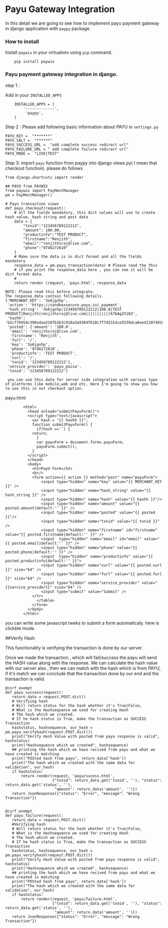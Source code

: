 # Payu Gateway Integration
In this detail we are going to see how to implement payu payment gateway in django application with ```paypy``` package.
### How to install
Install ```paywix``` in your virtualenv using ```pip``` command.
```
	pip install paywix
```
### Payu payment gateway integration in django.

step 1 :

Add in your ``` INSTALLED_APPS ```

	
		INSTALLED_APPS = [
			'-------------',
		   	 'paypy',
		]
	

Step 2 :
Please add following  basic information about PAYU in ```settings.py```

	PAYU_KEY =  "*******" 
	PAYU_SALT =  "******"
	PAYU_SUCCESS_URL =  "add complete success redirect url"
	PAYU_FAILURE_URL = " add complete failure redirect url"
	PAYU_MODE =  "LIVE|TEST"

Step 3: 
import  ```payu``` function from paypy  into django views.py( I mean that checkout function).  please do follows

	from django.shortcuts import render
	
	## PAYU from PAYWIX
	from paywix import PayMentManager
    pm = PayMentManager()
	
	# Payu transaction views
	def payu_checkout(request):
	    # all the fields mandatory, this dict values will use to create hash value, hash string and post data	
	    data = {
		    "txnid":"123456789122212",
		    "amount": 100.00,
		    "productinfo":"TEST PRODUCT",
		    "firstname":"Renjith",
		    "email":"renjithsraj@live.com",
		    "phone":"9746272610"
		}
		# Make sure the data is in dict format and all the fields mandatory
	    response_data = pm.payu_transaction(data) # Please read the this
	    # if you print the response_data here , you can see it will be dict format data.
	    #
	    return render (request, 'payu.html', response_data
	
	NOTE: Please read this before integrate.
	The response_data contain following details. 
	{'MERCHANT_KEY': '3o6jgxhp',
	 'action': 'https://sandboxsecure.payu.in/_payment',
	 'hash_string': '3o6jgxhp|123456789122212|100.0|TEST PRODUCT|Renjith|renjithsraj@live.com|||||||||||67bAgZX1B3',
	 'hashh': 'b2cf76954c390a4aa318fb1b3c918a3a9304fb18c7f7d3314ce5539dca6ee42187493a0f8b87f07aa2e5bab2ffd6a161b62c66d0897b58efc94e0ae32bfed21a',
	 'posted': {'amount': '100.0',
	  'email': 'renjithsraj@live.com',
	  'firstname': 'Renjith',
	  'furl': '/',
	  'key': '3o6jgxhp',
	  'phone': '9746272610',
	  'productinfo': 'TEST PRODUCT',
	  'surl': '/',
	  'txnid': '123456789122212'},
	 'service_provider': 'payu_paisa',
	 'txnid': '123456789122212'}
	 
	 you can use this data for server side integration with various type of platforms like mobile,web and etc. Here I'm going to show you how to use this in out checkout option.
	 
payu.html 
```
		<html>
		  <head onload="submitPayuForm()">
		  <script type="text/javascript">
		    var hash = "{{ hashh }}";
		    function submitPayuForm() {
		      if(hash =='') {
			return;
		      }
		      var payuForm = document.forms.payuForm;
		      payuForm.submit();
		    }
		  </script>
		  </head>
		  <body>
		    <h2>PayU Form</h2>
		    <br/>   
			<form action={{ action }} method="post" name="payuForm">
			    <input type="hidden" name="key" value="{{ MERCHANT_KEY }}" />
			    <input type="hidden" name="hash_string" value="{{ hash_string }}" />
			    <input type="hidden" name="hash" value="{{ hashh }}"/>
			    <input type="hidden" name="amount" value="{{ posted.amount|default:'' }}" />
			    <input type="hidden" name="posted" value="{{ posted }}"/>
			    <input type="hidden" name="txnid" value="{{ txnid }}" />
			    <input type="hidden" name="firstname" id="firstname" value="{{ posted.firstname|default:'' }}" />
			    <input  type="hidden" name="email" id="email" value="{{ posted.email|default:'' }}" />
			    <input type="hidden" name="phone" value="{{ posted.phone|default:'' }}" />
			    <input  type="hidden" name="productinfo" value="{{ posted.productinfo|default:'' }}">
			    <input type="hidden" name="surl" value="{{ posted.surl }}" size="64" />
			    <input type="hidden" name="furl" value="{{ posted.furl }}" size="64" />
			    <input type="hidden" name="service_provider" value="{{service_provider}}" size="64" />
			    <input type="submit" value="Submit" />
			</tr>
		      </table>
		    </form>
		  </body>
		</html>

```
	 
you can write some javascript tweks to submit a form automaticaly. here is clickble mode.


##Verify Hash

This functionality is  verifying the transaction is done by our server.
 
Once we made the transaction , which will fail/success the payu will 
 send the HASH value along with the response.
 We can calculate the hash value with our server also , then we 
 can match with the hash which is from PAYU, if it's match we can conclude that 
 the transaction done by our end and the transaction is valid.
 
 ```
 @csrf_exempt
def payu_success(request):
    return_data = request.POST.dict()
    # Verifying hash
    # Will return status for the hash whether it's True|False,
    # What is the Hashsequence we used for creating Hash
    # The hash which we created.
    # If he hash status is True, make the transaction as SUCCESS Transaction
    hashstatus, hashsequence, our_hash = pm.payu_verifyhash(request.POST.dict())
    print("Verify Hash Value with posted from payu response is valid", hashstatus)
    print("Hashsequence which we created", hashsequence)
    ## printing the hash which we have recived from payu and what we have created is matching
    print("POSted hash from payu", return_data['hash'])
    print("The hash which we created with the same data for validation", our_hash)
    if hashstatus:
        return render(request, 'payu/sucess.html',
                      {"txnid": return_data.get('txnid', ''), "status": return_data.get('status', ''),
                       "amount": return_data('amount', '')})
    return JsonResponse({"status": "Error", "message": "Wrong Transaction"})


@csrf_exempt
def payu_failure(request):
    return_data = request.POST.dict()
    #Verifying hash
    # Will return status for the hash whether it's True|False,
    # What is the Hashsequence we used for creating Hash
    # The hash which we created.
    # If he hash status is True, make the transaction as SUCCESS Transaction
    hashstatus, hashsequence, our_hash = pm.payu_verifyhash(request.POST.dict())
    print("Verify Hash Value with posted from payu response is valid", hashstatus)
    print("Hashsequence which we created", hashsequence)
    ## printing the hash which we have recived from payu and what we have created is matching
    print("POSted hash from payu", return_data['hash'])
    print("The hash which we created with the same data for validation", our_hash)
    if hashstatus:
        return render(request, 'payu/failure.html',
                      {"txnid": return_data.get('txnid', ''), "status": return_data.get('status', ''),
                       "amount": return_data('amount', '')})
    return JsonResponse({"status": "Error", "message": "Wrong Transaction"})
 
 ```
 
 
 
 
 





